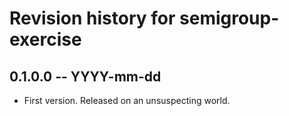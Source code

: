 # Revision history for semigroup-exercise

## 0.1.0.0 -- YYYY-mm-dd

* First version. Released on an unsuspecting world.
